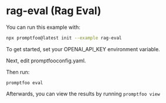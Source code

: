 # rag-eval (Rag Eval)

You can run this example with:

```bash
npx promptfoo@latest init --example rag-eval
```

To get started, set your OPENAI_API_KEY environment variable.

Next, edit promptfooconfig.yaml.

Then run:

```
promptfoo eval
```

Afterwards, you can view the results by running `promptfoo view`
